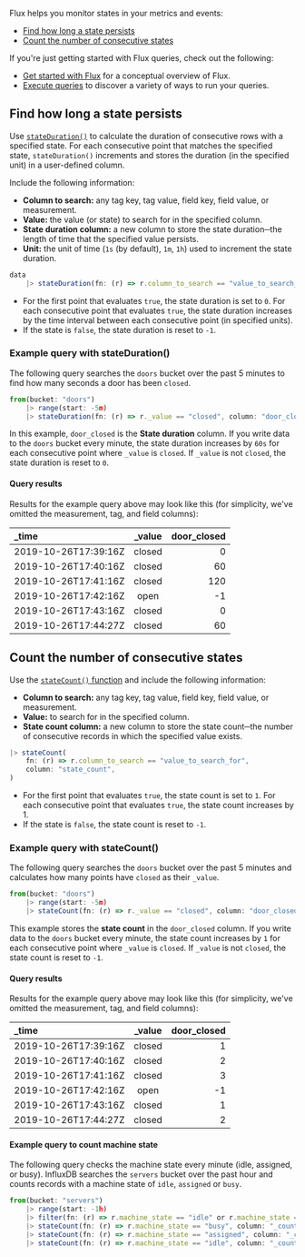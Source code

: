
Flux helps you monitor states in your metrics and events:

- [Find how long a state persists](#find-how-long-a-state-persists)
- [Count the number of consecutive states](#count-the-number-of-consecutive-states)
<!-- - [Detect state changes](#detect-state-changes) -->

If you're just getting started with Flux queries, check out the following:

- [Get started with Flux](/flux/v0/get-started/) for a conceptual overview of Flux.
- [Execute queries](/influxdb/v2/query-data/execute-queries/) to discover a variety of ways to run your queries.

## Find how long a state persists

Use [`stateDuration()`](/flux/v0/stdlib/universe/stateduration/)
to calculate the duration of consecutive rows with a specified state.
For each consecutive point that matches the specified state, `stateDuration()`
increments and stores the duration (in the specified unit) in a user-defined column.

Include the following information:

- **Column to search:** any tag key, tag value, field key, field value, or measurement.
- **Value:** the value (or state) to search for in the specified column.
- **State duration column:** a new column to store the state duration─the length of time that the specified value persists.
- **Unit:** the unit of time (`1s` (by default), `1m`, `1h`) used to increment the state duration.

```js
data
    |> stateDuration(fn: (r) => r.column_to_search == "value_to_search_for", column: "state_duration", unit: 1s)
```

- For the first point that evaluates `true`, the state duration is set to `0`.
  For each consecutive point that evaluates `true`, the state duration
  increases by the time interval between each consecutive point (in specified units).
- If the state is `false`, the state duration is reset to `-1`.

### Example query with stateDuration()

The following query searches the `doors` bucket over the past 5 minutes to find how many seconds a door has been `closed`.

```js
from(bucket: "doors")
    |> range(start: -5m)
    |> stateDuration(fn: (r) => r._value == "closed", column: "door_closed", unit: 1s)
```

In this example, `door_closed` is the **State duration** column.
If you write data to the `doors` bucket every minute, the state duration
increases by `60s` for each consecutive point where `_value` is `closed`.
If `_value` is not `closed`, the state duration is reset to `0`.

#### Query results

Results for the example query above may look like this (for simplicity, we've omitted the measurement, tag, and field columns):

| _time                | _value | door_closed |
| :------------------- | :----: | ----------: |
| 2019-10-26T17:39:16Z | closed |           0 |
| 2019-10-26T17:40:16Z | closed |          60 |
| 2019-10-26T17:41:16Z | closed |         120 |
| 2019-10-26T17:42:16Z |  open  |          -1 |
| 2019-10-26T17:43:16Z | closed |           0 |
| 2019-10-26T17:44:27Z | closed |          60 |

## Count the number of consecutive states

Use the [`stateCount()` function](/flux/v0/stdlib/universe/statecount/)
and include the following information:

- **Column to search:** any tag key, tag value, field key, field value, or measurement.
- **Value:** to search for in the specified column.
- **State count column:** a new column to store the state count─the number of
  consecutive records in which the specified value exists.

```js
|> stateCount(
    fn: (r) => r.column_to_search == "value_to_search_for",
    column: "state_count",
)
```

- For the first point that evaluates `true`, the state count is set to `1`. For each consecutive point that evaluates `true`, the state count increases by 1.
- If the state is `false`, the state count is reset to `-1`.

### Example query with stateCount()

The following query searches the `doors` bucket over the past 5 minutes and calculates how many points have `closed` as their `_value`.

```js
from(bucket: "doors")
    |> range(start: -5m)
    |> stateCount(fn: (r) => r._value == "closed", column: "door_closed")
```

This example stores the **state count** in the `door_closed` column. If you write data to the `doors` bucket every minute, the state count increases by `1` for each consecutive point where `_value` is `closed`. If `_value` is not `closed`, the state count is reset to `-1`.

#### Query results

Results for the example query above may look like this (for simplicity, we've omitted the measurement, tag, and field columns):

| _time                | _value | door_closed |
| :------------------- | :----: | ----------: |
| 2019-10-26T17:39:16Z | closed |           1 |
| 2019-10-26T17:40:16Z | closed |           2 |
| 2019-10-26T17:41:16Z | closed |           3 |
| 2019-10-26T17:42:16Z |  open  |          -1 |
| 2019-10-26T17:43:16Z | closed |           1 |
| 2019-10-26T17:44:27Z | closed |           2 |

#### Example query to count machine state

The following query checks the machine state every minute (idle, assigned, or busy). InfluxDB searches the `servers` bucket over the past hour and counts records with a machine state of `idle`, `assigned` or `busy`.

```js
from(bucket: "servers")
    |> range(start: -1h)
    |> filter(fn: (r) => r.machine_state == "idle" or r.machine_state == "assigned" or r.machine_state == "busy")
    |> stateCount(fn: (r) => r.machine_state == "busy", column: "_count")
    |> stateCount(fn: (r) => r.machine_state == "assigned", column: "_count")
    |> stateCount(fn: (r) => r.machine_state == "idle", column: "_count")
```

<!--## Detect state changes

Detect state changes with the `monitor.stateChanges()` function. To use the `monitor.stateChanges()` function, set up a **check** to query data (stored in the `_monitoring` bucket > `statuses` measurement > `_level` column; see [Monitor data and send alerts](/influxdb/v2/monitor-alert/) for more detail.

1. In the InfluxDB user interface, click the **Monitoring and Alerting** icon from the sidebar.

    {{< nav-icon "alerts" >}}

2. If you haven't already, [create a check](/influxdb/v2/monitor-alert/checks/create/) that stores statuses (`CRIT`, `WARN`, `INFO`, `OK` or `ANY`) in the `_level` column. <!-- specify how to do this with monitor.check() function or in UI, with check threshold or deadman?
3. Import the InfluxDB `monitor` package.
4. In your query, the specify the check. <!--can users specify a Flux query with the `monitoring` bucket and _level field without specifying the check? does importing the monitor package create the `monitoring` bucket?
5. Use the `monitor.stateChanges()` function and include the following information:

  - `fromLevel` (optional; by default, this is set to `any`)
  - `toLevel`

### Example query with monitor.stateChanges()

```js
  import "influxdata/influxdb/monitor"

  `from ${ r._check_name}`
    monitor.stateChanges(
    fromLevel: "warn",
    toLevel: "crit")
```

<!-- ### Example query results

TBD what query results look like -->

<!--traffic lights

```from(bucket: "doors")

  |> range(start: v.timeRangeStart, stop: v.timeRangeStop)
  |> filter(fn: (r) => r._measurement == "doors")
  |> stateCount(fn: (r) => r._field == "door1", column: "_value")
```


   |> stateDuration(fn: (r) => r._cpu == "usage_idle <= 10s", column "stateDuration", unit: 1s)
  ]]
  |alert()
    // Warn after 1 minute
    .warn(lambda: "state_duration" >= 1)
    // Critical after 5 minutes
    .crit(lambda: "state_duration" >= 5)
```

-->
